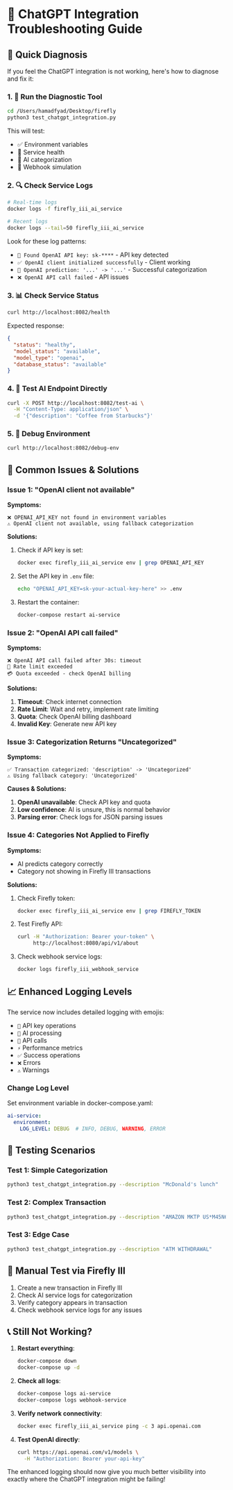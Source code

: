 # 🤖 ChatGPT Integration Troubleshooting Guide

## 🚨 Quick Diagnosis

If you feel the ChatGPT integration is not working, here's how to diagnose and fix it:

### 1. 🧪 Run the Diagnostic Tool

```bash
cd /Users/hamadfyad/Desktop/firefly
python3 test_chatgpt_integration.py
```

This will test:
- ✅ Environment variables
- 🏥 Service health
- 🤖 AI categorization
- 📡 Webhook simulation

### 2. 🔍 Check Service Logs

```bash
# Real-time logs
docker logs -f firefly_iii_ai_service

# Recent logs
docker logs --tail=50 firefly_iii_ai_service
```

Look for these log patterns:
- `🔑 Found OpenAI API key: sk-****` - API key detected
- `✅ OpenAI client initialized successfully` - Client working  
- `🎯 OpenAI prediction: '...' -> '...'` - Successful categorization
- `❌ OpenAI API call failed` - API issues

### 3. 📊 Check Service Status

```bash
curl http://localhost:8082/health
```

Expected response:
```json
{
  "status": "healthy",
  "model_status": "available",
  "model_type": "openai",
  "database_status": "available"
}
```

### 4. 🧪 Test AI Endpoint Directly

```bash
curl -X POST http://localhost:8082/test-ai \
  -H "Content-Type: application/json" \
  -d '{"description": "Coffee from Starbucks"}'
```

### 5. 🔧 Debug Environment

```bash
curl http://localhost:8082/debug-env
```

## 🔧 Common Issues & Solutions

### Issue 1: "OpenAI client not available"

**Symptoms:**
```
❌ OPENAI_API_KEY not found in environment variables
⚠️ OpenAI client not available, using fallback categorization
```

**Solutions:**
1. Check if API key is set:
   ```bash
   docker exec firefly_iii_ai_service env | grep OPENAI_API_KEY
   ```

2. Set the API key in `.env` file:
   ```bash
   echo "OPENAI_API_KEY=sk-your-actual-key-here" >> .env
   ```

3. Restart the container:
   ```bash
   docker-compose restart ai-service
   ```

### Issue 2: "OpenAI API call failed"

**Symptoms:**
```
❌ OpenAI API call failed after 30s: timeout
🚫 Rate limit exceeded
💳 Quota exceeded - check OpenAI billing
```

**Solutions:**
1. **Timeout**: Check internet connection
2. **Rate Limit**: Wait and retry, implement rate limiting
3. **Quota**: Check OpenAI billing dashboard
4. **Invalid Key**: Generate new API key

### Issue 3: Categorization Returns "Uncategorized"

**Symptoms:**
```
✅ Transaction categorized: 'description' -> 'Uncategorized'
⚠️ Using fallback category: 'Uncategorized'
```

**Causes & Solutions:**
1. **OpenAI unavailable**: Check API key and quota
2. **Low confidence**: AI is unsure, this is normal behavior
3. **Parsing error**: Check logs for JSON parsing issues

### Issue 4: Categories Not Applied to Firefly

**Symptoms:**
- AI predicts category correctly
- Category not showing in Firefly III transactions

**Solutions:**
1. Check Firefly token:
   ```bash
   docker exec firefly_iii_ai_service env | grep FIREFLY_TOKEN
   ```

2. Test Firefly API:
   ```bash
   curl -H "Authorization: Bearer your-token" \
        http://localhost:8080/api/v1/about
   ```

3. Check webhook service logs:
   ```bash
   docker logs firefly_iii_webhook_service
   ```

## 📈 Enhanced Logging Levels

The service now includes detailed logging with emojis:

- `🔑` API key operations
- `🤖` AI processing
- `📡` API calls  
- `⚡` Performance metrics
- `✅` Success operations
- `❌` Errors
- `⚠️` Warnings

### Change Log Level

Set environment variable in docker-compose.yaml:
```yaml
ai-service:
  environment:
    LOG_LEVEL: DEBUG  # INFO, DEBUG, WARNING, ERROR
```

## 🧪 Testing Scenarios

### Test 1: Simple Categorization
```bash
python3 test_chatgpt_integration.py --description "McDonald's lunch"
```

### Test 2: Complex Transaction
```bash
python3 test_chatgpt_integration.py --description "AMAZON MKTP US*M45N67890 AMZN.COM/BILL WA"
```

### Test 3: Edge Case
```bash
python3 test_chatgpt_integration.py --description "ATM WITHDRAWAL"
```

## 🔄 Manual Test via Firefly III

1. Create a new transaction in Firefly III
2. Check AI service logs for categorization
3. Verify category appears in transaction
4. Check webhook service logs for any issues

## 📞 Still Not Working?

1. **Restart everything**:
   ```bash
   docker-compose down
   docker-compose up -d
   ```

2. **Check all logs**:
   ```bash
   docker-compose logs ai-service
   docker-compose logs webhook-service
   ```

3. **Verify network connectivity**:
   ```bash
   docker exec firefly_iii_ai_service ping -c 3 api.openai.com
   ```

4. **Test OpenAI directly**:
   ```bash
   curl https://api.openai.com/v1/models \
     -H "Authorization: Bearer your-api-key"
   ```

The enhanced logging should now give you much better visibility into exactly where the ChatGPT integration might be failing!